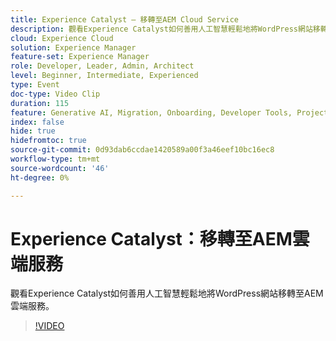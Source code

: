 ```yaml
---
title: Experience Catalyst — 移轉至AEM Cloud Service
description: 觀看Experience Catalyst如何善用人工智慧輕鬆地將WordPress網站移轉至AEM雲端服務。
cloud: Experience Cloud
solution: Experience Manager
feature-set: Experience Manager
role: Developer, Leader, Admin, Architect
level: Beginner, Intermediate, Experienced
type: Event
doc-type: Video Clip
duration: 115
feature: Generative AI, Migration, Onboarding, Developer Tools, Projects
index: false
hide: true
hidefromtoc: true
source-git-commit: 0d93dab6ccdae1420589a00f3a46eef10bc16ec8
workflow-type: tm+mt
source-wordcount: '46'
ht-degree: 0%

---
```



# Experience Catalyst：移轉至AEM雲端服務

觀看Experience Catalyst如何善用人工智慧輕鬆地將WordPress網站移轉至AEM雲端服務。

>[!VIDEO](https://video.tv.adobe.com/v/3459228/?learn=on&enablevpops)

